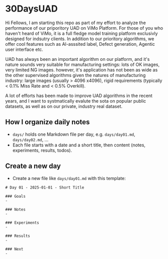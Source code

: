 # 30DaysUAD

Hi Fellows, I am starting this repo as part of my effort to analyze the performance of our priporitory UAD on ViMo Platform.
For those of you who haven't heard of ViMo, it is a full fledge model training platform exclusivly designed for indsutry clients. In addition to our prioritory algorithms, we offer cool features such as AI-asssited label, Defect generation, Agentic user interface etc. 

UAD has always been an important algorithm on our platform, and it's nature sounds very suitable for manufacturing settings: lots of OK images, very limited NG images. however, it's application has not been as wide as the other supervised algorithms given the natures of manufacturing industry: large images (usually > 4096 x4096), rigid requirements (typically < 0.1% Miss Rate and < 0.5% Overkill).

A lot of efforts has been made to improve UAD algorithms in the recent years, and I want to systmatically evalute the sota on popular public datasets, as well as on our private, industry real dataset. 

## How I organize daily notes

- `days/` holds one Markdown file per day, e.g. `days/day01.md`, `days/day02.md`, ...
- Each file starts with a date and a short title, then content (notes, experiments, results, todos).

## Create a new day

- Create a new file like `days/day01.md` with this template:

```
# Day 01 - 2025-01-01 - Short Title

### Goals
- 

### Notes
- 

### Experiments
- 

### Results
- 

### Next
- 
``` 